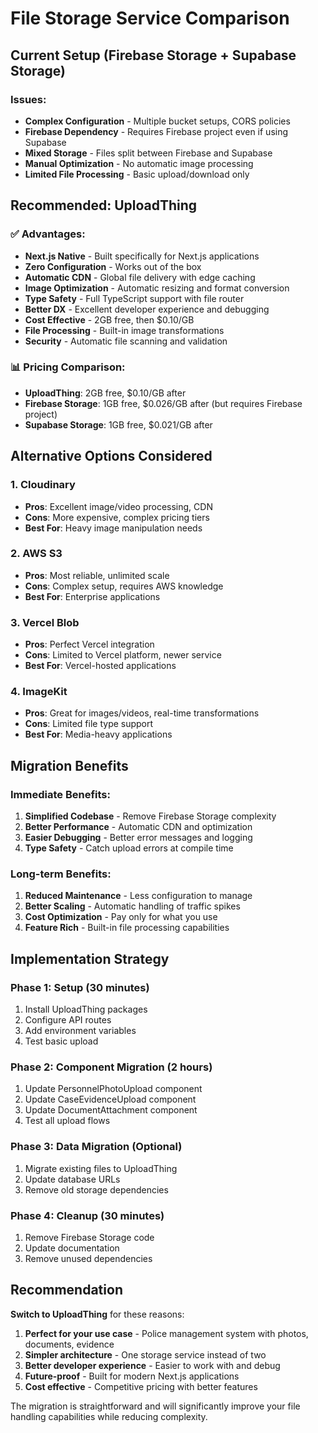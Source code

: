 # File Storage Service Comparison

## Current Setup (Firebase Storage + Supabase Storage)

### Issues:
- **Complex Configuration** - Multiple bucket setups, CORS policies
- **Firebase Dependency** - Requires Firebase project even if using Supabase
- **Mixed Storage** - Files split between Firebase and Supabase
- **Manual Optimization** - No automatic image processing
- **Limited File Processing** - Basic upload/download only

## Recommended: UploadThing

### ✅ Advantages:
- **Next.js Native** - Built specifically for Next.js applications
- **Zero Configuration** - Works out of the box
- **Automatic CDN** - Global file delivery with edge caching
- **Image Optimization** - Automatic resizing and format conversion
- **Type Safety** - Full TypeScript support with file router
- **Better DX** - Excellent developer experience and debugging
- **Cost Effective** - 2GB free, then $0.10/GB
- **File Processing** - Built-in image transformations
- **Security** - Automatic file scanning and validation

### 📊 Pricing Comparison:
- **UploadThing**: 2GB free, $0.10/GB after
- **Firebase Storage**: 1GB free, $0.026/GB after (but requires Firebase project)
- **Supabase Storage**: 1GB free, $0.021/GB after

## Alternative Options Considered

### 1. Cloudinary
- **Pros**: Excellent image/video processing, CDN
- **Cons**: More expensive, complex pricing tiers
- **Best For**: Heavy image manipulation needs

### 2. AWS S3
- **Pros**: Most reliable, unlimited scale
- **Cons**: Complex setup, requires AWS knowledge
- **Best For**: Enterprise applications

### 3. Vercel Blob
- **Pros**: Perfect Vercel integration
- **Cons**: Limited to Vercel platform, newer service
- **Best For**: Vercel-hosted applications

### 4. ImageKit
- **Pros**: Great for images/videos, real-time transformations
- **Cons**: Limited file type support
- **Best For**: Media-heavy applications

## Migration Benefits

### Immediate Benefits:
1. **Simplified Codebase** - Remove Firebase Storage complexity
2. **Better Performance** - Automatic CDN and optimization
3. **Easier Debugging** - Better error messages and logging
4. **Type Safety** - Catch upload errors at compile time

### Long-term Benefits:
1. **Reduced Maintenance** - Less configuration to manage
2. **Better Scaling** - Automatic handling of traffic spikes
3. **Cost Optimization** - Pay only for what you use
4. **Feature Rich** - Built-in file processing capabilities

## Implementation Strategy

### Phase 1: Setup (30 minutes)
1. Install UploadThing packages
2. Configure API routes
3. Add environment variables
4. Test basic upload

### Phase 2: Component Migration (2 hours)
1. Update PersonnelPhotoUpload component
2. Update CaseEvidenceUpload component
3. Update DocumentAttachment component
4. Test all upload flows

### Phase 3: Data Migration (Optional)
1. Migrate existing files to UploadThing
2. Update database URLs
3. Remove old storage dependencies

### Phase 4: Cleanup (30 minutes)
1. Remove Firebase Storage code
2. Update documentation
3. Remove unused dependencies

## Recommendation

**Switch to UploadThing** for these reasons:

1. **Perfect for your use case** - Police management system with photos, documents, evidence
2. **Simpler architecture** - One storage service instead of two
3. **Better developer experience** - Easier to work with and debug
4. **Future-proof** - Built for modern Next.js applications
5. **Cost effective** - Competitive pricing with better features

The migration is straightforward and will significantly improve your file handling capabilities while reducing complexity.
